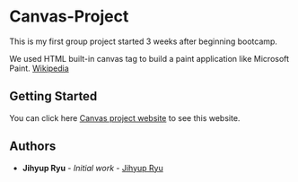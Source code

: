# Canvas-Project
This is my first group project started 3 weeks after beginning bootcamp.

We used HTML built-in canvas tag to build a paint application like Microsoft Paint. [Wikipedia](https://en.wikipedia.org/wiki/Microsoft_Paint)


## Getting Started
You can click here [Canvas project website](https://jihyupryu.github.io/Canvas-Project/) to see this website.

## Authors

* **Jihyup Ryu** - *Initial work* - [Jihyup Ryu](https://github.com/JihyupRyu)
